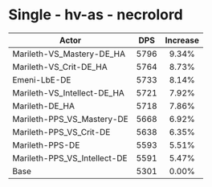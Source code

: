 # Single - hv-as - necrolord
| Actor | DPS | Increase |
|---|:---:|:---:|
|Marileth-VS_Mastery-DE_HA|5796|9.34%|
|Marileth-VS_Crit-DE_HA|5764|8.73%|
|Emeni-LbE-DE|5733|8.14%|
|Marileth-VS_Intellect-DE_HA|5721|7.92%|
|Marileth-DE_HA|5718|7.86%|
|Marileth-PPS_VS_Mastery-DE|5668|6.92%|
|Marileth-PPS_VS_Crit-DE|5638|6.35%|
|Marileth-PPS-DE|5593|5.51%|
|Marileth-PPS_VS_Intellect-DE|5591|5.47%|
|Base|5301|0.00%|
